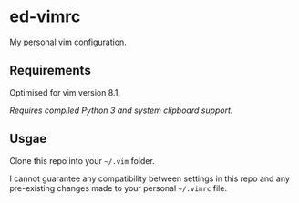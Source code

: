# ed-vimrc
My personal vim configuration.

## Requirements
Optimised for vim version 8.1.

*Requires compiled Python 3 and system clipboard support.*

## Usgae
Clone this repo into your `~/.vim` folder.

I cannot guarantee any compatibility between settings in this repo and any pre-existing changes made to your personal `~/.vimrc` file.
